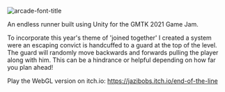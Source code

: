 ![arcade-font-title](https://user-images.githubusercontent.com/3301610/121807240-e2a34680-cc85-11eb-93cd-c213cc5e10d8.png)

An endless runner built using Unity for the GMTK 2021 Game Jam.

To incorporate this year's theme of 'joined together' I created a system were an escaping convict is handcuffed to a guard at the top of the level. The guard will randomly move backwards and forwards pulling the player along with him. This can be a hindrance or helpful depending on how far you plan ahead!

Play the WebGL version on itch.io: https://jazibobs.itch.io/end-of-the-line
